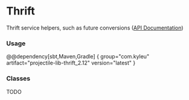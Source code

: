 # Thrift

Thrift service helpers, such as future conversions ([API Documentation](../api/projectile-lib-thrift))

### Usage

@@dependency[sbt,Maven,Gradle] {
  group="com.kyleu"
  artifact="projectile-lib-thrift_2.12"
  version="latest"
}

### Classes

TODO
